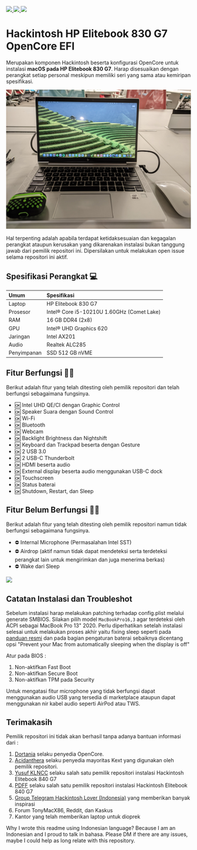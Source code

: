 
<a href="https://www.apple.com/macos/ventura/">
    <img src="https://img.shields.io/badge/macOS-BigSur%2011.7.8-green" width="212"/>
</a>
<a href="https://github.com/acidanthera/OpenCorePkg/releases">
    <img src="https://img.shields.io/badge/OpenCore-0.9.3-9cf" width="155"/>
</a>
<a href="https://github.com/nandcep/hackintosh-opencore-efi-hp-elitebook-830-g7">
    <img src="https://img.shields.io/badge/release-EFI-green.svg" width="120"/>
</a>

# Hackintosh HP Elitebook 830 G7 OpenCore EFI

Merupakan komponen Hackintosh beserta konfigurasi OpenCore untuk instalasi **macOS pada HP Elitebook 830 G7**.
Harap disesuaikan dengan perangkat setiap personal meskipun memiliki seri yang sama atau kemiripan spesifikasi. 

<p align="center">
  <img src="https://raw.githubusercontent.com/nandcep/hackintosh-opencore-efi-hp-elitebook-830-g7/refs/heads/master/banner.jpg">
</p>

Hal terpenting adalah apabila terdapat ketidaksesuaian dan kegagalan perangkat ataupun kerusakan yang dikarenakan instalasi bukan tanggung jawab dari pemilik repositori ini. Dipersilakan untuk melakukan open issue selama repositori ini aktif.

## Spesifikasi Perangkat  💻

Umum | Spesifikasi
:---------|:---------
Laptop      | HP Elitebook 830 G7
Prosesor    | Intel® Core i5-10210U 1.60GHz (Comet Lake)
RAM         | 16 GB DDR4 (2x8)
GPU         | Intel® UHD Graphics 620
Jaringan    | Intel AX201
Audio       | Realtek ALC285
Penyimpanan | SSD 512 GB nVME

## Fitur Berfungsi 👍🏽

Berikut adalah fitur yang telah ditesting oleh pemilik repositori dan telah berfungsi sebagaimana fungsinya.
- 🆗 Intel UHD QE/CI dengan Graphic Control
- 🆗 Speaker Suara dengan Sound Control
- 🆗 Wi-Fi
- 🆗 Bluetooth
- 🆗 Webcam
- 🆗 Backlight Brightness dan Nightshift
- 🆗 Keyboard dan Trackpad beserta dengan Gesture
- 🆗 2 USB 3.0
- 🆗 2 USB-C Thunderbolt
- 🆗 HDMI beserta audio
- 🆗 External display beserta audio menggunakan USB-C dock
- 🆗 Touchscreen
- 🆗 Status baterai
- 🆗 Shutdown, Restart, dan Sleep

## Fitur Belum Berfungsi 👎🏽

Berikut adalah fitur yang telah ditesting oleh pemilik repositori namun tidak berfungsi sebagaimana fungsinya.
- ⛔️ Internal Microphone (Permasalahan Intel SST)
- ⛔️ Airdrop (aktif namun tidak dapat mendeteksi serta terdeteksi perangkat lain untuk mengirimkan dan juga menerima berkas)
- ⛔️ Wake dari Sleep

<img src="https://raw.githubusercontent.com/nandcep/hackintosh-opencore-efi-hp-elitebook-830-g7/refs/heads/master/image-desktop.png" />

## Catatan Instalasi dan Troubleshot

Sebelum instalasi harap melakukan patching terhadap config.plist melalui generate SMBIOS. Silakan pilih model ``MacBookPro16,3`` agar terdeteksi oleh ACPI sebagai MacBook Pro 13" 2020. Perlu diperhatikan setelah instalasi selesai untuk melakukan proses akhir yaitu fixing sleep seperti pada [panduan resmi](https://dortania.github.io/OpenCore-Post-Install/universal/sleep.html) dan pada bagian pengaturan baterai sebaiknya dicentang opsi "Prevent your Mac from automatically sleeping when the display is off"

Atur pada BIOS :
1. Non-aktifkan Fast Boot
2. Non-aktifkan Secure Boot
3. Non-aktifkan TPM pada Security

Untuk mengatasi fitur microphone yang tidak berfungsi dapat menggunakan audio USB yang tersedia di marketplace ataupun dapat menggunakan nir kabel audio seperti AirPod atau TWS.

## Terimakasih

Pemilik repositori ini tidak akan berhasil tanpa adanya bantuan informasi dari :

1. [Dortania](https://dortania.github.io) selaku penyedia OpenCore.
2. [Acidanthera](https://github.com/acidanthera) selaku penyedia mayoritas Kext yang digunakan oleh pemilik repositori.
3. [Yusuf KLNCC](https://github.com/yusufklncc/HP-EliteBook-840-G7-Hackintosh) selaku salah satu pemilik repositori instalasi Hackintosh Elitebook 840 G7
4. [PDFF](https://github.com/pdff/Hackintosh-HP-Elitebook840G7) selaku salah satu pemilik repositori instalasi Hackintosh Elitebook 840 G7
5. [Group Telegram Hackintosh Lover (Indonesia)](https://t.me/HackintoshLover) yang memberikan banyak inspirasi
6. Forum TonyMacX86, Reddit, dan Kaskus
7. Kantor yang telah memberikan laptop untuk dioprek

Why I wrote this readme using Indonesian language? Because I am an Indonesian and I proud to talk in bahasa. Please DM if there are any issues, maybe I could help as long relate with this repository.